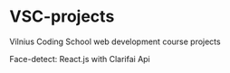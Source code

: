 # VSC-projects

Vilnius Coding School web development course projects 

Face-detect: React.js with Clarifai Api
